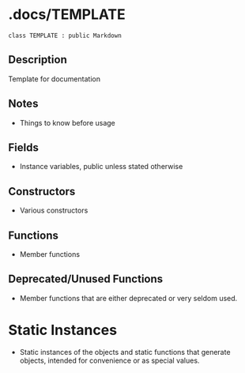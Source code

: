 # .docs/TEMPLATE

`class TEMPLATE : public Markdown`

## Description

Template for documentation

## Notes

- Things to know before usage

## Fields

- Instance variables, public unless stated otherwise

## Constructors

- Various constructors

## Functions

- Member functions

## Deprecated/Unused Functions

- Member functions that are either deprecated or very seldom used.

# Static Instances

- Static instances of the objects and static functions that generate objects, intended for convenience or as special values.